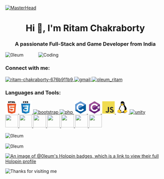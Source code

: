 [![MasterHead](https://mir-s3-cdn-cf.behance.net/project_modules/max_1200/79731568097599.5b50bca477735.jpg)](https://0LEUM.io)
<h1 align="center">Hi 👋, I'm Ritam Chakraborty</h1>
<h3 align="center">A passionate Full-Stack and Game Developer from India</h3>
<img align="right" alt="Coding" width="400" src="https://cdn.dribbble.com/users/1162077/screenshots/5403918/media/a85c0dcdcc774c6f340b07518363d6fb.gif">

<p align="left"> <img src="https://komarev.com/ghpvc/?username=0leum&label=Profile%20views&color=0e75b6&style=flat" alt="0leum" /> </p>

<h3 align="left">Connect with me:</h3>
<p align="left">
  <a href="https://linkedin.com/in/ritam-chakraborty-676b911b9" target="blank">
    <img align="center" src="https://raw.githubusercontent.com/rahuldkjain/github-profile-readme-generator/master/src/images/icons/Social/linked-in-alt.svg" alt="ritam-chakraborty-676b911b9" height="30" width="40" />
  </a>
  <a href="mailto:ritam.rit.chakraborty@gmail.com">
    <img align="center" src="https://upload.wikimedia.org/wikipedia/commons/7/7e/Gmail_icon_%282020%29.svg" alt="gmail" height="40" width="40px"/>
  </a>
  <a href="https://www.leetcode.com/oleum_ritam" target="blank">
    <img align="center" src="https://raw.githubusercontent.com/rahuldkjain/github-profile-readme-generator/master/src/images/icons/Social/leet-code.svg" alt="oleum_ritam" height="30" width="40" />
  </a>
</p>

<h3 align="left">Languages and Tools:</h3>
<p align="left"> 
  <a href="https://www.w3.org/html/" target="_blank" rel="noreferrer"> 
    <img src="https://raw.githubusercontent.com/devicons/devicon/master/icons/html5/html5-original-wordmark.svg" alt="html5" width="40" height="40"/> 
  </a>
  <a href="https://www.w3schools.com/css/" target="_blank" rel="noreferrer"> 
    <img src="https://raw.githubusercontent.com/devicons/devicon/master/icons/css3/css3-original-wordmark.svg" alt="css3" width="40" height="40"/> 
  </a> 
  <a href="https://getbootstrap.com" target="_blank" rel="noreferrer"> 
    <img src="https://cdn.jsdelivr.net/gh/devicons/devicon@latest/icons/bootstrap/bootstrap-original-wordmark.svg" alt="bootstrap" width="40" height="40" />      
  </a> 
  <a href="https://www.php.net/" target="_blank" rel="noreferrer"> 
    <img src="https://api.iconify.design/devicon/php.svg" alt="php" width="40" height="40"/> 
  </a>
  <a href="https://www.cprogramming.com/" target="_blank" rel="noreferrer"> 
    <img src="https://raw.githubusercontent.com/devicons/devicon/master/icons/c/c-original.svg" alt="c" width="40" height="40"/> 
  </a> 
  <a href="https://www.w3schools.com/cs/" target="_blank" rel="noreferrer"> 
    <img src="https://raw.githubusercontent.com/devicons/devicon/master/icons/csharp/csharp-original.svg" alt="csharp" width="40" height="40"/> 
  </a>  
  <a href="https://developer.mozilla.org/en-US/docs/Web/JavaScript" target="_blank" rel="noreferrer"> 
    <img src="https://raw.githubusercontent.com/devicons/devicon/master/icons/javascript/javascript-original.svg" alt="javascript" width="40" height="40"/> 
  </a> 
  <a href="https://www.linux.org/" target="_blank" rel="noreferrer"> 
    <img src="https://raw.githubusercontent.com/devicons/devicon/master/icons/linux/linux-original.svg" alt="linux" width="40" height="40"/> 
  </a> 
  <a href="https://unity.com/" target="_blank" rel="noreferrer"> 
    <img src="https://www.vectorlogo.zone/logos/unity3d/unity3d-icon.svg" alt="unity" width="40" height="40"/> 
  </a> 
  <br>
  <a href="https://expressjs.com/" target="_blank" rel="noreferrer"> 
      <img src="https://cdn.jsdelivr.net/gh/devicons/devicon@latest/icons/express/express-original.svg" width="40" height="40"/>
  </a> 
  <a href="https://www.mongodb.com/" target="_blank" rel="noreferrer"> 
      <img src="https://cdn.jsdelivr.net/gh/devicons/devicon@latest/icons/mongodb/mongodb-original.svg" width="40" height="40"/>  
  </a> 
  <a href="https://react.dev/" target="_blank" rel="noreferrer"> 
      <img src="https://cdn.jsdelivr.net/gh/devicons/devicon@latest/icons/react/react-original.svg" width="40" height="40"/>
  </a>
  <a href="https://www.postgresql.org/" target="_blank" rel="noreferrer"> 
      <img src="https://cdn.jsdelivr.net/gh/devicons/devicon@latest/icons/postgresql/postgresql-original.svg" width="40" height="40"/>   
  </a> 
  <a href="https://nextjs.org/" target="_blank" rel="noreferrer"> 
      <img src="https://cdn.jsdelivr.net/gh/devicons/devicon@latest/icons/nextjs/nextjs-original.svg" width="40" height="40"/>     
  </a> 
  <a href="https://www.typescriptlang.org/" target="_blank" rel="noreferrer"> 
      <img src="https://cdn.jsdelivr.net/gh/devicons/devicon@latest/icons/typescript/typescript-original.svg" width="40" height="40"/>     
  </a> 
  <a href="https://aws.amazon.com/" target="_blank" rel="noreferrer"> 
     <img src="https://cdn.jsdelivr.net/gh/devicons/devicon@latest/icons/amazonwebservices/amazonwebservices-original-wordmark.svg" width="40" height="40"/>       
  </a> 
</p>

<p>
  <img align="center" src="https://github-readme-stats.vercel.app/api/top-langs?username=0leum&show_icons=true&theme=dark&locale=en&layout=compact" alt="0leum" /></p>

<p><img align="center" src="https://github-readme-stats.vercel.app/api?username=0leum&show_icons=true&theme=dark&locale=en" alt="0leum" /></p>

[![An image of @0leum's Holopin badges, which is a link to view their full Holopin profile](https://holopin.me/0leum)](https://holopin.io/@0leum)



<p><img height="120" alt="Thanks for visiting me" width="100%" src="https://raw.githubusercontent.com/BrunnerLivio/brunnerlivio/master/images/marquee.svg" /></p>
